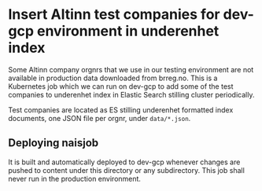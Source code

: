 # Insert Altinn test companies for dev-gcp environment in underenhet index

Some Altinn company orgnrs that we use in our testing environment are not
available in production data downloaded from brreg.no. This is a Kubernetes job
which we can run on dev-gcp to add some of the test companies to underenhet
index in Elastic Search stilling cluster periodically.

Test companies are located as ES stilling underenhet formatted index documents,
one JSON file per orgnr, under `data/*.json`.

## Deploying naisjob

It is built and automatically deployed to dev-gcp whenever changes are pushed to
content under this directory or any subdirectory. This job shall never run in
the production environment.

